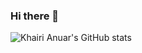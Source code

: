 ### Hi there 👋

<!--
**KhairiAnuar/KhairiAnuar** is a ✨ _special_ ✨ repository because its `README.md` (this file) appears on your GitHub profile.

Here are some ideas to get you started:

- 🔭 I’m currently working on ...
- 🌱 I’m currently learning ...
- 👯 I’m looking to collaborate on ...
- 🤔 I’m looking for help with ...
- 💬 Ask me about ...
- 📫 How to reach me: ...
- 😄 Pronouns: ...
- ⚡ Fun fact: ...
-->
![Khairi Anuar's GitHub stats](https://github-readme-stats.vercel.app/api?username=KhairiAnuar&theme=aura_dark&count_private=true&show_icons=true&include_all_commits=true)
